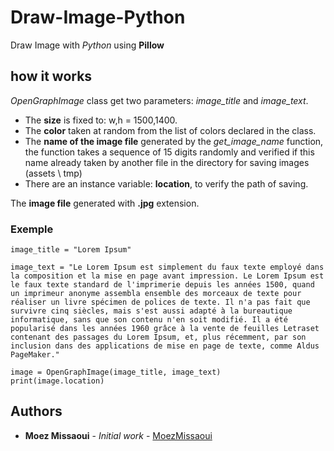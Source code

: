 # Draw-Image-Python

Draw Image with *Python* using **Pillow**

## how it works

*OpenGraphImage* class get two parameters: *image_title* and *image_text*.
* The **size** is fixed to: w,h = 1500,1400.
* The **color** taken at random from the list of colors declared in the class.
* The **name of the image file** generated by the *get_image_name* function, the function takes a sequence of 15 digits randomly and verified if this name already taken by another file in the directory for saving images (assets \ tmp)
* There are an instance variable: **location**, to verify the path of saving.

The **image file** generated with **.jpg** extension.


### Exemple

```
image_title = "Lorem Ipsum"

image_text = "Le Lorem Ipsum est simplement du faux texte employé dans la composition et la mise en page avant impression. Le Lorem Ipsum est le faux texte standard de l'imprimerie depuis les années 1500, quand un imprimeur anonyme assembla ensemble des morceaux de texte pour réaliser un livre spécimen de polices de texte. Il n'a pas fait que survivre cinq siècles, mais s'est aussi adapté à la bureautique informatique, sans que son contenu n'en soit modifié. Il a été popularisé dans les années 1960 grâce à la vente de feuilles Letraset contenant des passages du Lorem Ipsum, et, plus récemment, par son inclusion dans des applications de mise en page de texte, comme Aldus PageMaker."

image = OpenGraphImage(image_title, image_text)
print(image.location)
```


## Authors
* **Moez Missaoui** - *Initial work* - [MoezMissaoui](https://github.com/MoezMissaoui)